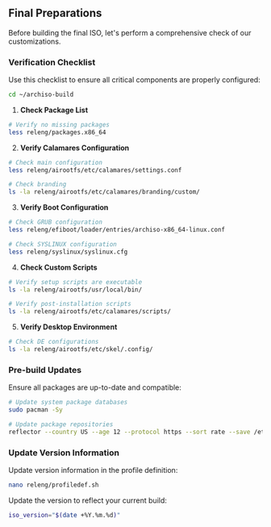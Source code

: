 ## Final Preparations

Before building the final ISO, let's perform a comprehensive check of our customizations.

### Verification Checklist

Use this checklist to ensure all critical components are properly configured:

```bash
cd ~/archiso-build
```

1. **Check Package List**

```bash
# Verify no missing packages
less releng/packages.x86_64
```

2. **Verify Calamares Configuration**

```bash
# Check main configuration
less releng/airootfs/etc/calamares/settings.conf

# Check branding
ls -la releng/airootfs/etc/calamares/branding/custom/
```

3. **Verify Boot Configuration**

```bash
# Check GRUB configuration
less releng/efiboot/loader/entries/archiso-x86_64-linux.conf

# Check SYSLINUX configuration
less releng/syslinux/syslinux.cfg
```

4. **Check Custom Scripts**

```bash
# Verify setup scripts are executable
ls -la releng/airootfs/usr/local/bin/

# Verify post-installation scripts
ls -la releng/airootfs/etc/calamares/scripts/
```

5. **Verify Desktop Environment**

```bash
# Check DE configurations
ls -la releng/airootfs/etc/skel/.config/
```

### Pre-build Updates

Ensure all packages are up-to-date and compatible:

```bash
# Update system package databases
sudo pacman -Sy

# Update package repositories
reflector --country US --age 12 --protocol https --sort rate --save /etc/pacman.d/mirrorlist
```

### Update Version Information

Update version information in the profile definition:

```bash
nano releng/profiledef.sh
```

Update the version to reflect your current build:
```bash
iso_version="$(date +%Y.%m.%d)"
```

